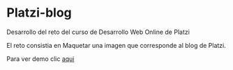 # Platzi-blog

Desarrollo del reto del curso de Desarrollo Web Online de Platzi

El reto consistia en Maquetar una imagen que corresponde al blog de Platzi.

Para ver demo clic [aqui]( http://juandavidpino.com/Platzi-blog/)
